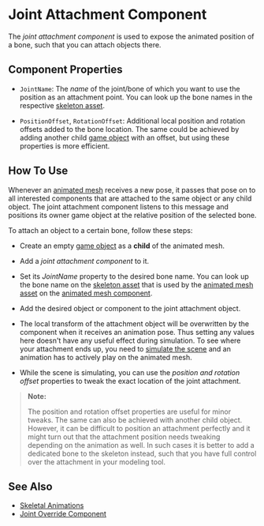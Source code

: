 # Joint Attachment Component

The *joint attachment component* is used to expose the animated position of a bone, such that you can attach objects there.

## Component Properties

* `JointName`: The *name* of the joint/bone of which you want to use the position as an attachment point. You can look up the bone names in the respective [skeleton asset](skeleton-asset.md).

* `PositionOffset`, `RotationOffset`: Additional local position and rotation offsets added to the bone location. The same could be achieved by adding another child [game object](../../runtime/world/game-objects.md) with an offset, but using these properties is more efficient.

## How To Use

Whenever an [animated mesh](animated-mesh-component.md) receives a new pose, it passes that pose on to all interested components that are attached to the same object or any child object. The joint attachment component listens to this message and positions its owner game object at the relative position of the selected bone.

To attach an object to a certain bone, follow these steps:

- Create an empty [game object](../../runtime/world/game-objects.md) as a **child** of the animated mesh.
- Add a *joint attachment component* to it.
- Set its *JointName* property to the desired bone name. You can look up the bone name on the [skeleton asset](skeleton-asset.md) that is used by the [animated mesh asset](animated-mesh-asset.md) on the [animated mesh component](animated-mesh-component.md).
- Add the desired object or component to the joint attachment object.

- The local transform of the attachment object will be overwritten by the component when it receives an animation pose. Thus setting any values here doesn't have any useful effect during simulation. To see where your attachment ends up, you need to [simulate the scene](../../editor/run-scene.md) and an animation has to actively play on the animated mesh.
- While the scene is simulating, you can use the *position and rotation offset* properties to tweak the exact location of the joint attachment.

> **Note:**
>
> The position and rotation offset properties are useful for minor tweaks. The same can also be achieved with another child object. However, it can be difficult to position an attachment perfectly and it might turn out that the attachment position needs tweaking depending on the animation as well. In such cases it is better to add a dedicated bone to the skeleton instead, such that you have full control over the attachment in your modeling tool.

## See Also


* [Skeletal Animations](skeletal-animation-overview.md)
* [Joint Override Component](joint-override-component.md)
